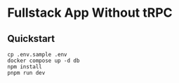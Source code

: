 # Fullstack App Without tRPC

## Quickstart

```shell
cp .env.sample .env
docker compose up -d db
npm install
pnpm run dev
```
